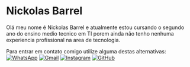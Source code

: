 # Nickolas Barrel

Olá meu nome é Nickolas Barrel e atualmente estou cursando o segundo ano do ensino medio tecnico em TI porem ainda não tenho nenhuma experiencia profissional na area de tecnologia.

Para entrar em contato comigo utilize alguma destas alternativas: 
[![WhatsApp](https://img.shields.io/badge/WhatsApp-25D366?style=for-the-badge&logo=whatsapp&logoColor=white)](https://wa.me/DDI+DDD+SEU_NUMERO_WHATSAPP)
[![Gmail](https://img.shields.io/badge/Gmail-333333?style=for-the-badge&logo=gmail&logoColor=red)](mailto:Nickolas.merola@gmail.com)
[![Instagram](https://img.shields.io/badge/-Instagram-%23E4405F?style=for-the-badge&logo=instagram&logoColor=white)](https://www.instagram.com/SEUUSERNAME/)
[![GitHub](https://img.shields.io/badge/GitHub-100000?style=for-the-badge&logo=github&logoColor=white)](https://github.com/SEUUSERNAME)

